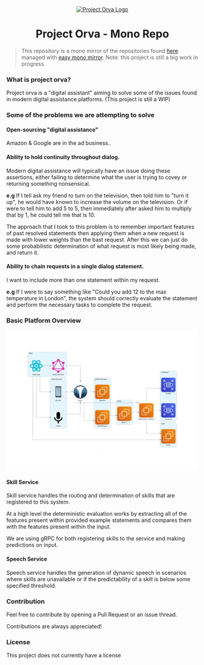 <p align="center">
  <a href="" rel="noopener">
 <img src="https://avatars2.githubusercontent.com/u/53947571?s=200&v=4"  alt="Project Orva Logo"></a>
</p>

<h1 align="center">Project Orva - Mono Repo </h1>

> This repository is a mono mirror of the repositories found [here](https://github.com/project-orva) managed with [easy mono mirror](https://github.com/GuyARoss/easy-mono).
> Note: this project is still a big work in progress.

### What is project orva? 
Project orva is a "digital assistant" aiming to solve some of the issues found in modern digital assistance platforms. (This project is still a WIP)

### Some of the problems we are attempting to solve
#### Open-sourcing "digital assistance"
Amazon & Google are in the ad business.. 

#### Ability to hold continuity throughout dialog.
Modern digital assistance will typically have an issue doing these assertions, either failing to determine what the user is trying to covey or returning something nonsensical. 

__e.g__ If I tell ask my friend to turn on the television, then told him to "turn it up", he would have known to increase the volume on the television. Or if were to tell him to add 5 to 5, then immediately after asked him to multiply that by 1, he could tell me that is 10. 

The approach that I took to this problem is to remember important features of past resolved statements then applying them when a new request is made with lower weights than the bast request. After this we can just do some probabilistic determination of what request is most likely being made, and return it.

#### Ability to chain requests in a single dialog statement. 
I want to include more than one statement within my request. 

__e.g__ If I were to say something like "Could you add 12 to the max temperature in London", the system should correctly evaluate the statement and perform the necessary tasks to complete the request.

### Basic Platform Overview
 ![architecture_overview](/diagrams/orva_architecture_overview.png)

#### Skill Service
Skill service handles the routing and determination of skills that are registered to this system.

At a high level the deterministic evaluation works by extracting all of the features present within provided example statements and compares them with the features present within the input.

We are using gRPC for both registering skills to the service and making predictions on input.

#### Speech Service
Speech service handles the generation of dynamic speech in scenarios where skills are unavailable or if the predictability of a skill is below some specified threshold.  


### Contribution
Feel free to contribute by opening a Pull Request or an issue thread.

Contributions are always appreciated! 

### License
This project does not currently have a license